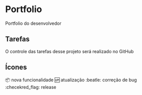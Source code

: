 # Portfolio
Portfolio do desenvolvedor

## Tarefas
O controle das tarefas desse projeto será realizado no GitHub

## Ícones

:package: nova funcionalidade
:up: atualização
:beatle: correção de bug
:checekred_flag: release